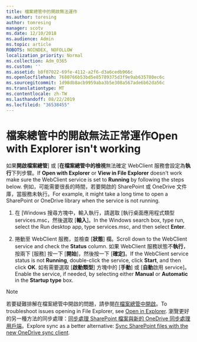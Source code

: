 ```yaml
---
title: 檔案總管中的開啟無法運作
ms.author: toresing
author: tomresing
manager: scotv
ms.date: 12/10/2018
ms.audience: Admin
ms.topic: article
ROBOTS: NOINDEX, NOFOLLOW
localization_priority: Normal
ms.collection: Adm_O365
ms.custom: ''
ms.assetid: b8f07022-69fe-4112-a2f6-d3a6cedb966c
ms.openlocfilehash: 7680766b53bd5e85789375d3f9e9ab635780ec6c
ms.sourcegitcommit: 1d98db8acb9959aba3b5e308a567ade6b62da56c
ms.translationtype: MT
ms.contentlocale: zh-TW
ms.lasthandoff: 08/22/2019
ms.locfileid: "36538455"
---
```

# <a name="open-with-explorer-isnt-working"></a><span data-ttu-id="7090f-102">檔案總管中的開啟無法正常運作</span><span class="sxs-lookup"><span data-stu-id="7090f-102">Open with Explorer isn't working</span></span>

<span data-ttu-id="7090f-103">如果**開啟檔案總管**] 或 [**在檔案總管中的檢視**無法確定 WebClient 服務會設定為**執行**下列步驟。</span><span class="sxs-lookup"><span data-stu-id="7090f-103">If **Open with Explorer** or **View in File Explorer** doesn't work make sure the WebClient service is set to **Running** by following the steps below.</span></span> <span data-ttu-id="7090f-104">例如，可能需要很長的時間，若要開啟的 SharePoint 或 OneDrive 文件庫，當服務未執行。</span><span class="sxs-lookup"><span data-stu-id="7090f-104">For example, it might take a long time to open a SharePoint or OneDrive library when the service is not running.</span></span> 
  
1. <span data-ttu-id="7090f-105">在 [Windows 搜尋方塊中，輸入執行，請選取 [執行桌面應用程式類型 services.msc，然後選取 [**輸入**]。</span><span class="sxs-lookup"><span data-stu-id="7090f-105">In the Windows search box, type run, select the Run desktop app, type services.msc, and then select **Enter**.</span></span>
    
2. <span data-ttu-id="7090f-106">捲動至 WebClient 服務，並檢查 [**狀態**] 欄。</span><span class="sxs-lookup"><span data-stu-id="7090f-106">Scroll down to the WebClient service and check the **Status** column.</span></span> <span data-ttu-id="7090f-107">如果 WebClient 服務狀態不**執行**，按兩下 [服務] 按一下 [**開始**]，然後按一下 [**確定]**。</span><span class="sxs-lookup"><span data-stu-id="7090f-107">If the WebClient service status is not **Running**, double-click the service, click **Start**, and then click **OK**.</span></span> <span data-ttu-id="7090f-108">如有需要選取 [**啟動類型**] 方塊中的 [**手動**] 或 [**自動**啟用 service]。</span><span class="sxs-lookup"><span data-stu-id="7090f-108">Enable the service, if needed, by selecting either **Manual** or **Automatic** in the **Startup type** box.</span></span> 
    
> [!NOTE]
> <span data-ttu-id="7090f-109">若要疑難排解在檔案總管中開啟的問題，請參閱[在檔案總管中開啟](https://go.microsoft.com/fwlink/?linkid=871665)。</span><span class="sxs-lookup"><span data-stu-id="7090f-109">To troubleshoot issues opening in File Explorer, see [Open in Explorer](https://go.microsoft.com/fwlink/?linkid=871665).</span></span> <span data-ttu-id="7090f-110">瀏覽更好的另一種方法的同步處理：[同步處理 SharePoint 檔案與新的 OneDrive 同步處理用戶端](https://go.microsoft.com/fwlink/?linkid=871666)。</span><span class="sxs-lookup"><span data-stu-id="7090f-110">Explore sync as a better alternative: [Sync SharePoint files with the new OneDrive sync client](https://go.microsoft.com/fwlink/?linkid=871666).</span></span> 
  

